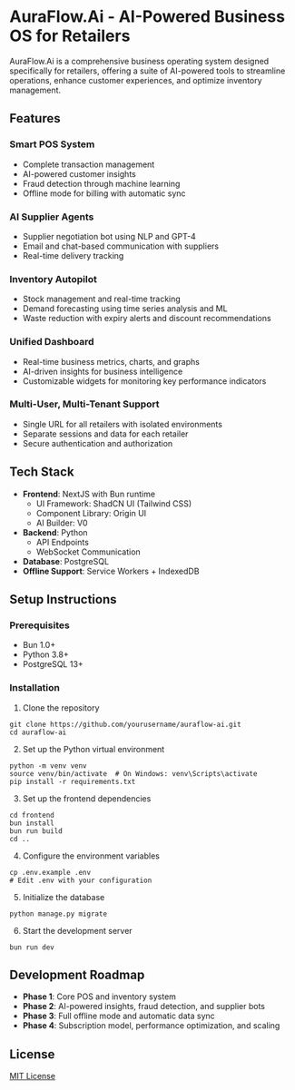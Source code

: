 # AuraFlow.Ai - AI-Powered Business OS for Retailers

AuraFlow.Ai is a comprehensive business operating system designed specifically for retailers, offering a suite of AI-powered tools to streamline operations, enhance customer experiences, and optimize inventory management.

## Features

### Smart POS System
- Complete transaction management
- AI-powered customer insights
- Fraud detection through machine learning
- Offline mode for billing with automatic sync

### AI Supplier Agents
- Supplier negotiation bot using NLP and GPT-4
- Email and chat-based communication with suppliers
- Real-time delivery tracking

### Inventory Autopilot
- Stock management and real-time tracking
- Demand forecasting using time series analysis and ML
- Waste reduction with expiry alerts and discount recommendations

### Unified Dashboard
- Real-time business metrics, charts, and graphs
- AI-driven insights for business intelligence
- Customizable widgets for monitoring key performance indicators

### Multi-User, Multi-Tenant Support
- Single URL for all retailers with isolated environments
- Separate sessions and data for each retailer
- Secure authentication and authorization

## Tech Stack

- **Frontend**: NextJS with Bun runtime
  - UI Framework: ShadCN UI (Tailwind CSS)
  - Component Library: Origin UI
  - AI Builder: V0
- **Backend**: Python
  - API Endpoints
  - WebSocket Communication
- **Database**: PostgreSQL
- **Offline Support**: Service Workers + IndexedDB

## Setup Instructions

### Prerequisites
- Bun 1.0+
- Python 3.8+
- PostgreSQL 13+

### Installation

1. Clone the repository
```
git clone https://github.com/yourusername/auraflow-ai.git
cd auraflow-ai
```

2. Set up the Python virtual environment
```
python -m venv venv
source venv/bin/activate  # On Windows: venv\Scripts\activate
pip install -r requirements.txt
```

3. Set up the frontend dependencies
```
cd frontend
bun install
bun run build
cd ..
```

4. Configure the environment variables
```
cp .env.example .env
# Edit .env with your configuration
```

5. Initialize the database
```
python manage.py migrate
```

6. Start the development server
```
bun run dev
```

## Development Roadmap

- **Phase 1**: Core POS and inventory system
- **Phase 2**: AI-powered insights, fraud detection, and supplier bots
- **Phase 3**: Full offline mode and automatic data sync
- **Phase 4**: Subscription model, performance optimization, and scaling

## License

[MIT License](LICENSE)